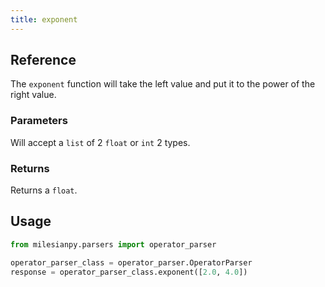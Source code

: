 ```yaml
---
title: exponent
---
```


## Reference
The `exponent` function will take the left value and put it to the power of the right value.

### Parameters
Will accept a `list` of 2 `float` or `int` 2 types.

### Returns
Returns a `float`.

## Usage
```python
from milesianpy.parsers import operator_parser

operator_parser_class = operator_parser.OperatorParser
response = operator_parser_class.exponent([2.0, 4.0])
```